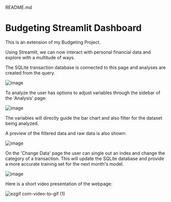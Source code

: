 README.md

# Budgeting Streamlit Dashboard

This is an extension of my Budgeting Project.

Using Streamlit, we can now interact with personal financial data and explore with a multitude of ways. 

The SQLite transaction database is connected to this page and analyses are created from the query. 

![image](https://user-images.githubusercontent.com/49408616/81530831-7df51a00-9316-11ea-8f03-cc3bc51aef42.png)

To analyze the user has options to adjust variables through the sidebar of the 'Analysis' page:

![image](https://user-images.githubusercontent.com/49408616/81531007-cad8f080-9316-11ea-8565-0051545e69d6.png)

The variables will directly guide the bar chart and also filter for the dataset being analyzed.

A preview of the filtered data and raw data is also shown:

![image](https://user-images.githubusercontent.com/49408616/81531118-ff4cac80-9316-11ea-9e2f-9c260ef1799c.png)

On the 'Change Data' page the user can single out an index and change the category of a transaction. This will update the SQLite database and provide a more accurate training set for the next month's model.

![image](https://user-images.githubusercontent.com/49408616/82097429-bb133080-96b7-11ea-8933-2b7e266a28e2.png)

Here is a short video presentation of the webpage:


![ezgif com-video-to-gif (1)](https://user-images.githubusercontent.com/49408616/81757162-caee0300-9472-11ea-9fde-5654f0d97333.gif)
